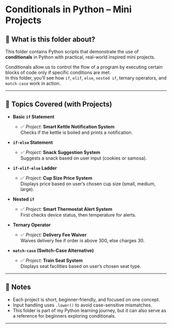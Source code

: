 # Conditionals in Python – Mini Projects

## 📌 What is this folder about?
This folder contains Python scripts that demonstrate the use of **conditionals** in Python with practical, real-world inspired mini projects.  

Conditionals allow us to control the flow of a program by executing certain blocks of code only if specific conditions are met.  
In this folder, you’ll see how `if`, `elif`, `else`, `nested if`, ternary operators, and `match-case` work in action.

---

## 📖 Topics Covered (with Projects)

- **Basic `if` Statement**
  - ✅ *Project:* **Smart Kettle Notification System**  
    Checks if the kettle is boiled and prints a notification.

- **`if-else` Statement**
  - ✅ *Project:* **Snack Suggestion System**  
    Suggests a snack based on user input (cookies or samosa).

- **`if-elif-else` Ladder**
  - ✅ *Project:* **Cup Size Price System**  
    Displays price based on user’s chosen cup size (small, medium, large).

- **Nested `if`**
  - ✅ *Project:* **Smart Thermostat Alert System**  
    First checks device status, then temperature for alerts.

- **Ternary Operator**
  - ✅ *Project:* **Delivery Fee Waiver**  
    Waives delivery fee if order is above 300, else charges 30.

- **`match-case` (Switch-Case Alternative)**
  - ✅ *Project:* **Train Seat System**  
    Displays seat facilities based on user’s chosen seat type.

---

## 📌 Notes
- Each project is short, beginner-friendly, and focused on one concept.  
- Input handling uses `.lower()` to avoid case-sensitive mismatches.  
- This folder is part of my Python learning journey, but it can also serve as a reference for beginners exploring conditionals.

---